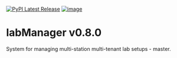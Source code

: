 [![PyPI Latest Release](https://img.shields.io/pypi/v/labManager-master.svg)](https://pypi.org/project/labManager-master/)
[![image](https://img.shields.io/pypi/pyversions/labManager-master.svg)](https://pypi.org/project/labManager-master/)

# labManager v0.8.0
System for managing multi-station multi-tenant lab setups - master.